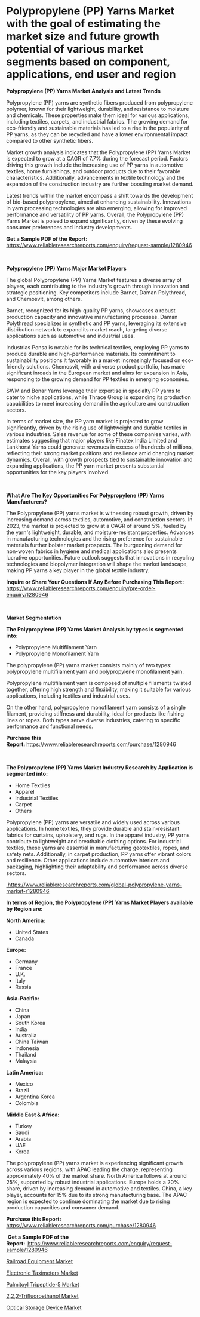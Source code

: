 <p><h1>Polypropylene (PP) Yarns Market with the goal of estimating the market size and future growth potential of various market segments based on component, applications, end user and region</h1></p><p><strong>Polypropylene (PP) Yarns Market Analysis and Latest Trends</strong></p>
<p><p>Polypropylene (PP) yarns are synthetic fibers produced from polypropylene polymer, known for their lightweight, durability, and resistance to moisture and chemicals. These properties make them ideal for various applications, including textiles, carpets, and industrial fabrics. The growing demand for eco-friendly and sustainable materials has led to a rise in the popularity of PP yarns, as they can be recycled and have a lower environmental impact compared to other synthetic fibers.</p><p>Market growth analysis indicates that the Polypropylene (PP) Yarns Market is expected to grow at a CAGR of 7.7% during the forecast period. Factors driving this growth include the increasing use of PP yarns in automotive textiles, home furnishings, and outdoor products due to their favorable characteristics. Additionally, advancements in textile technology and the expansion of the construction industry are further boosting market demand.</p><p>Latest trends within the market encompass a shift towards the development of bio-based polypropylene, aimed at enhancing sustainability. Innovations in yarn processing technologies are also emerging, allowing for improved performance and versatility of PP yarns. Overall, the Polypropylene (PP) Yarns Market is poised to expand significantly, driven by these evolving consumer preferences and industry developments.</p></p>
<p><strong>Get a Sample PDF of the Report:&nbsp;</strong> <a href="https://www.reliableresearchreports.com/enquiry/request-sample/1280946?utm_campaign=1289&utm_medium=2&utm_source=Github&utm_content=ia&utm_term=30092024&utm_id=polypropylene-pp-yarns">https://www.reliableresearchreports.com/enquiry/request-sample/1280946</a></p>
<p>&nbsp;</p>
<p><strong>Polypropylene (PP) Yarns Major Market Players</strong></p>
<p><p>The global Polypropylene (PP) Yarns Market features a diverse array of players, each contributing to the industry's growth through innovation and strategic positioning. Key competitors include Barnet, Daman Polythread, and Chemosvit, among others. </p><p>Barnet, recognized for its high-quality PP yarns, showcases a robust production capacity and innovative manufacturing processes. Daman Polythread specializes in synthetic and PP yarns, leveraging its extensive distribution network to expand its market reach, targeting diverse applications such as automotive and industrial uses.</p><p>Industrias Ponsa is notable for its technical textiles, employing PP yarns to produce durable and high-performance materials. Its commitment to sustainability positions it favorably in a market increasingly focused on eco-friendly solutions. Chemosvit, with a diverse product portfolio, has made significant inroads in the European market and aims for expansion in Asia, responding to the growing demand for PP textiles in emerging economies.</p><p>SWM and Bonar Yarns leverage their expertise in specialty PP yarns to cater to niche applications, while Thrace Group is expanding its production capabilities to meet increasing demand in the agriculture and construction sectors.</p><p>In terms of market size, the PP yarn market is projected to grow significantly, driven by the rising use of lightweight and durable textiles in various industries. Sales revenue for some of these companies varies, with estimates suggesting that major players like Finatex India Limited and Lankhorst Yarns could generate revenues in excess of hundreds of millions, reflecting their strong market positions and resilience amid changing market dynamics. Overall, with growth prospects tied to sustainable innovation and expanding applications, the PP yarn market presents substantial opportunities for the key players involved.</p></p>
<p>&nbsp;</p>
<p><strong>What Are The Key Opportunities For Polypropylene (PP) Yarns Manufacturers?</strong></p>
<p><p>The Polypropylene (PP) yarns market is witnessing robust growth, driven by increasing demand across textiles, automotive, and construction sectors. In 2023, the market is projected to grow at a CAGR of around 5%, fueled by the yarn's lightweight, durable, and moisture-resistant properties. Advances in manufacturing technologies and the rising preference for sustainable materials further bolster market prospects. The burgeoning demand for non-woven fabrics in hygiene and medical applications also presents lucrative opportunities. Future outlook suggests that innovations in recycling technologies and biopolymer integration will shape the market landscape, making PP yarns a key player in the global textile industry.</p></p>
<p><strong>Inquire or Share Your Questions If Any Before Purchasing This Report:</strong> <a href="https://www.reliableresearchreports.com/enquiry/pre-order-enquiry/1280946?utm_campaign=1289&utm_medium=2&utm_source=Github&utm_content=ia&utm_term=30092024&utm_id=polypropylene-pp-yarns">https://www.reliableresearchreports.com/enquiry/pre-order-enquiry/1280946</a></p>
<p>&nbsp;</p>
<p><strong>Market Segmentation</strong></p>
<p><strong>The Polypropylene (PP) Yarns Market Analysis by types is segmented into:</strong></p>
<p><ul><li>Polypropylene Multifilament Yarn</li><li>Polypropylene Monofilament Yarn</li></ul></p>
<p><p>The polypropylene (PP) yarns market consists mainly of two types: polypropylene multifilament yarn and polypropylene monofilament yarn. </p><p>Polypropylene multifilament yarn is composed of multiple filaments twisted together, offering high strength and flexibility, making it suitable for various applications, including textiles and industrial uses. </p><p>On the other hand, polypropylene monofilament yarn consists of a single filament, providing stiffness and durability, ideal for products like fishing lines or ropes. Both types serve diverse industries, catering to specific performance and functional needs.</p></p>
<p><strong>Purchase this Report:&nbsp;</strong><a href="https://www.reliableresearchreports.com/purchase/1280946?utm_campaign=1289&utm_medium=2&utm_source=Github&utm_content=ia&utm_term=30092024&utm_id=polypropylene-pp-yarns">https://www.reliableresearchreports.com/purchase/1280946</a></p>
<p>&nbsp;</p>
<p><strong>The Polypropylene (PP) Yarns Market Industry Research by Application is segmented into:</strong></p>
<p><ul><li>Home Textiles</li><li>Apparel</li><li>Industrial Textiles</li><li>Carpet</li><li>Others</li></ul></p>
<p><p>Polypropylene (PP) yarns are versatile and widely used across various applications. In home textiles, they provide durable and stain-resistant fabrics for curtains, upholstery, and rugs. In the apparel industry, PP yarns contribute to lightweight and breathable clothing options. For industrial textiles, these yarns are essential in manufacturing geotextiles, ropes, and safety nets. Additionally, in carpet production, PP yarns offer vibrant colors and resilience. Other applications include automotive interiors and packaging, highlighting their adaptability and performance across diverse sectors.</p></p>
<p><a href="https://www.reliableresearchreports.com/global-polypropylene-yarns-market-r1280946?utm_campaign=1289&utm_medium=2&utm_source=Github&utm_content=ia&utm_term=30092024&utm_id=polypropylene-pp-yarns">&nbsp;https://www.reliableresearchreports.com/global-polypropylene-yarns-market-r1280946</a></p>
<p><strong>In terms of Region, the Polypropylene (PP) Yarns Market Players available by Region are:</strong></p>
<p>
    <p> <strong> North America: </strong>
        <ul>
            <li>United States</li>
            <li>Canada</li>
        </ul>
        </p> 
    <p> <strong> Europe: </strong>
        <ul>
            <li>Germany</li>
            <li>France</li>
            <li>U.K.</li>
            <li>Italy</li>
            <li>Russia</li>
        </ul>
        </p> 
    <p> <strong> Asia-Pacific: </strong>
        <ul>
            <li>China</li>
            <li>Japan</li>
            <li>South Korea</li>
            <li>India</li>
            <li>Australia</li>
            <li>China Taiwan</li>
            <li>Indonesia</li>
            <li>Thailand</li>
            <li>Malaysia</li>
        </ul>
        </p> 
    <p> <strong> Latin America: </strong>
        <ul>
            <li>Mexico</li>
            <li>Brazil</li>
            <li>Argentina Korea</li>
            <li>Colombia</li>
        </ul>
        </p> 
    <p> <strong> Middle East & Africa: </strong>
        <ul>
            <li>Turkey</li>
            <li>Saudi</li>
            <li>Arabia</li>
            <li>UAE</li>
            <li>Korea</li>
        </ul>
    </p>
    </p>
<p><p>The polypropylene (PP) yarns market is experiencing significant growth across various regions, with APAC leading the charge, representing approximately 40% of the market share. North America follows at around 25%, supported by robust industrial applications. Europe holds a 20% share, driven by increasing demand in automotive and textiles. China, a key player, accounts for 15% due to its strong manufacturing base. The APAC region is expected to continue dominating the market due to rising production capacities and consumer demand.</p></p>
<p><strong>Purchase this Report: </strong><a href="https://www.reliableresearchreports.com/purchase/1280946?utm_campaign=1289&utm_medium=2&utm_source=Github&utm_content=ia&utm_term=30092024&utm_id=polypropylene-pp-yarns">https://www.reliableresearchreports.com/purchase/1280946</a></p>
<p>&nbsp;<strong>Get a Sample PDF of the Report:&nbsp;&nbsp;</strong><a href="https://www.reliableresearchreports.com/enquiry/request-sample/1280946?utm_campaign=1289&utm_medium=2&utm_source=Github&utm_content=ia&utm_term=30092024&utm_id=polypropylene-pp-yarns">https://www.reliableresearchreports.com/enquiry/request-sample/1280946</a></p>
<p><strong></strong></p>
<p><p><a href="https://www.linkedin.com/pulse/railroad-equipment-market-trends-detailed-study-its-rljve?utm_campaign=1289&utm_medium=2&utm_source=Github&utm_content=ia&utm_term=30092024&utm_id=polypropylene-pp-yarns">Railroad Equipment Market</a></p><p><a href="https://github.com/globismark/Market-Research-Report-List-5/blob/main/electronic-taximeters-market.md?utm_campaign=1289&utm_medium=2&utm_source=Github&utm_content=ia&utm_term=30092024&utm_id=polypropylene-pp-yarns">Electronic Taximeters Market</a></p><p><a href="https://issuu.com/reportprime-2/docs/palmitoyl-tripeptide-5-market-size-_ef08313115b72f?utm_campaign=1289&utm_medium=2&utm_source=Github&utm_content=ia&utm_term=30092024&utm_id=polypropylene-pp-yarns">Palmitoyl Tripeptide-5 Market</a></p><p><a href="https://issuu.com/reportprime-2/docs/222-trifluoroethanol-market-size-20_ca9c9c5ad678e2?utm_campaign=1289&utm_medium=2&utm_source=Github&utm_content=ia&utm_term=30092024&utm_id=polypropylene-pp-yarns">2,2,2-Trifluoroethanol Market</a></p><p><a href="https://www.linkedin.com/pulse/optical-storage-device-market-emerging-trends-future-azafe?utm_campaign=1289&utm_medium=2&utm_source=Github&utm_content=ia&utm_term=30092024&utm_id=polypropylene-pp-yarns">Optical Storage Device Market</a></p></p>